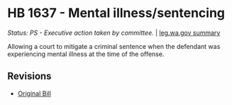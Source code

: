 # HB 1637 - Mental illness/sentencing
*Status: PS - Executive action taken by committee.* | [leg.wa.gov summary](https://app.leg.wa.gov/billsummary?BillNumber=1637&Year=2021)

Allowing a court to mitigate a criminal sentence when the defendant was experiencing mental illness at the time of the offense.

## Revisions
* [Original Bill](1/)